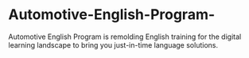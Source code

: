 # Automotive-English-Program-
Automotive English Program is remolding English training for the digital learning landscape to bring you just-in-time language solutions.
